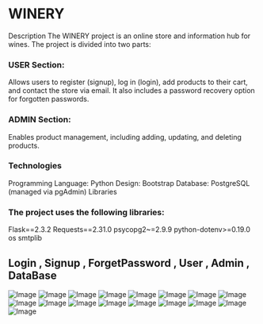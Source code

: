 # WINERY

Description
The WINERY project is an online store and information hub for wines. The project is divided into two parts:

### USER Section:
Allows users to register (signup), log in (login), add products to their cart, and contact the store via email. It also includes a password recovery option for forgotten passwords.
### ADMIN Section:
Enables product management, including adding, updating, and deleting products.

### Technologies
Programming Language: Python
Design: Bootstrap
Database: PostgreSQL (managed via pgAdmin)
Libraries
### The project uses the following libraries:

Flask==2.3.2
Requests==2.31.0
psycopg2~=2.9.9
python-dotenv>=0.19.0
os
smtplib

##  Login , Signup , ForgetPassword , User , Admin , DataBase 
![Image](https://github.com/user-attachments/assets/933f9c5e-76ce-41af-8e90-4f3d132b8025)
![Image](https://github.com/user-attachments/assets/670ebe8c-7521-45b1-ac03-a4cd3d935afa)
![Image](https://github.com/user-attachments/assets/79c1d3e8-5046-42d3-985f-846e02901e04)
![Image](https://github.com/user-attachments/assets/631b45be-aab6-4bc3-a060-82f44443a50b)
![Image](https://github.com/user-attachments/assets/d00ff4d9-0237-4f77-9d0f-e2b7976c78f3)
![Image](https://github.com/user-attachments/assets/cdb36b55-e8f4-4cfe-ab82-789c1f72ecea)
![Image](https://github.com/user-attachments/assets/36b551dc-ed58-4fa1-a787-df3744ceb233)
![Image](https://github.com/user-attachments/assets/7e7c1037-0884-4d86-ad16-0aa5589832d2)
![Image](https://github.com/user-attachments/assets/dbf7b8ac-6ce7-4f92-b120-9c0b152114bd)
![Image](https://github.com/user-attachments/assets/76c1fbfb-8c8b-4a61-bb01-a405833f3c48)
![Image](https://github.com/user-attachments/assets/91d297fa-8a6b-4240-8f7f-2adf46b9a0f9)
![Image](https://github.com/user-attachments/assets/b0b3a740-daef-4385-8cb8-77a731bbffc9)
![Image](https://github.com/user-attachments/assets/37afe3ab-b385-4d87-a900-a5dd97744087)
![Image](https://github.com/user-attachments/assets/42372661-8762-4132-8e49-9bfa8fde90d5)
![Image](https://github.com/user-attachments/assets/b52af4c0-04ba-43c9-b20d-b8b3b0083e69)
![Image](https://github.com/user-attachments/assets/babd01c0-0ec5-45fa-851c-7de6f8cbf23f)
![Image](https://github.com/user-attachments/assets/f5fd73a6-fdc0-4aaa-acba-9d278bfe6dbf)
